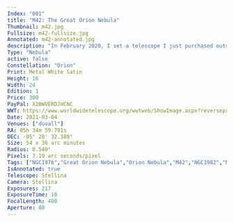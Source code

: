 ```yaml
---
Index: "001"
title: "M42: The Great Orion Nebula"
Thumbnail: m42.jpg
Fullsize: m42-fullsize.jpg
Annotated: m42-annotated.jpg
description: "In February 2020, I set a telescope I just purchased outside my house and provided it with instructions to take pictures of an area in the sky. The target I chose was M42, the Great Orion Nebula. The intricate structure known as a diffuse nebula spans 24 light years of space. It is the closest known area of active star formation to earth at an estimated 1,300 light years away. The energy it emits earns its spot as the brightest nebula in the night sky. The glowing 'heart' is illuminated by four brilliant stars referred to as 'the Trapezium' beanth a flowing 'scarf' of dark gas that separates M42 from 'the head' or M43, Mairan's Nebula. This continues to be my favorite target. It is one of the first nebulae I photographed and the first print I ever made." 
Type: "Nebula"
active: false
Constellation: "Orion"
Print: Metal White Satin
Height: 16
Width: 24
Edition: 1
Price: 300
PayPal: X2BWVERDJHCNC
WWT: https://www.worldwidetelescope.org/wwtweb/ShowImage.aspx?reverseparity=False&scale=7.194170&name=m42.jpg&imageurl=https://nova.astrometry.net/image/13906066&credits=DeepSkyWorkflows.com&creditsUrl=&ra=83.574748&dec=-5.629652&x=314.0&y=75.1&rotation=178.64&thumb=https://nova.astrometry.net/image/13906066
Date: 2021-03-04
Venues: ["duvall"]
RA: 05h 34m 59.791s
DEC: -05° 28' 32.389"
Size: 54 x 36 arc minutes
Radius: 0.540°
Pixels: 7.19 arc seconds/pixel
Tags: ["NGC1976","Great Orion Nebula","Orion Nebula","M42","NGC1982","Mairan's Nebula","M43"]
IsAnnotated: true
Telescope: Stellina
Camera: Stellina
Exposures: 217
ExposureTime: 10
FocalLength: 400
Aperture: 80
---
```

